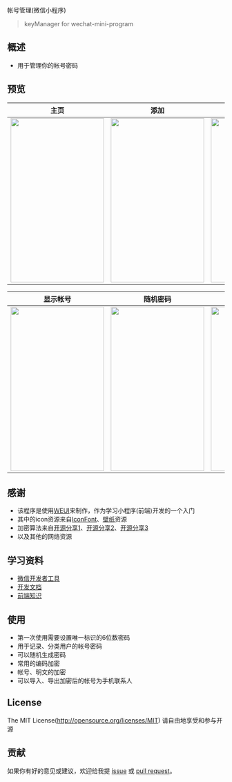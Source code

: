 帐号管理(微信小程序) 
> keyManager for wechat-mini-program

## 概述
- 用于管理你的帐号密码

## 预览

| 主页 | 添加  | 设置 |
| :--: | :--: | :--: |
|  <image src="https://raw.githubusercontent.com/iLifexiao/hello-world/master/keyManagerImages/S80322-223014.jpg" width="216" height="380"></image>    |   <image src="https://raw.githubusercontent.com/iLifexiao/hello-world/master/keyManagerImages/S80322-223017.jpg"  width="216" height="380"></image>   |   <image src="https://raw.githubusercontent.com/iLifexiao/hello-world/master/keyManagerImages/S80322-223021.jpg"  width="216" height="380"></image> |

| 显示帐号 | 随机密码 | 导出帐号 |
|:--: | :--: | :--: |
|   <image src="https://raw.githubusercontent.com/iLifexiao/hello-world/master/keyManagerImages/S80322-223034.jpg"  width="216" height="380"></image>   |   <image src="https://raw.githubusercontent.com/iLifexiao/hello-world/master/keyManagerImages/S80322-223043.jpg"  width="216" height="380"></image>   |   <image src="https://raw.githubusercontent.com/iLifexiao/hello-world/master/keyManagerImages/S80322-223051.jpg"  width="216" height="380"></image>   |

## 感谢
- 该程序是使用[WEUI](https://github.com/weui/weui)来制作，作为学习小程序(前端)开发的一个入门
- 其中的icon资源来自[IconFont](http://www.iconfont.cn/)、[壁纸](https://unsplash.it)资源
- 加密算法来自[开源分享1](code.google.com/p/crypto-js)、[开源分享2](haitao.tu)、[开源分享3](http://pajhome.org.uk/crypt/)
- 以及其他的网络资源

## 学习资料
- [微信开发者工具](https://mp.weixin.qq.com/debug/wxadoc/dev/devtools/download.html)
- [开发文档](https://mp.weixin.qq.com/debug/wxadoc/dev/quickstart/basic/getting-started.html)
- [前端知识](www.w3school.com.cn)

## 使用
- 第一次使用需要设置唯一标识的6位数密码
- 用于记录、分类用户的帐号密码
- 可以随机生成密码
- 常用的编码加密
- 帐号、明文的加密
- 可以导入、导出加密后的帐号为手机联系人


## License

The MIT License(http://opensource.org/licenses/MIT)
请自由地享受和参与开源


## 贡献

如果你有好的意见或建议，欢迎给我提 [issue](https://github.com/iLifexiao/keyManager/issues) 或 [pull request](https://github.com/iLifexiao/keyManager/pulls)。
